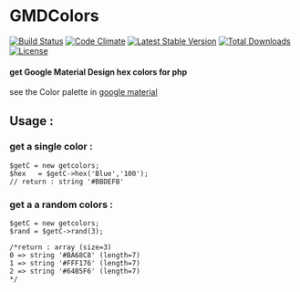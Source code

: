 # GMDColors
[![Build Status](https://travis-ci.org/wa7eedem/GMDColors.svg?branch=master)](https://travis-ci.org/wa7eedem/GMDColors)
[![Code Climate](https://codeclimate.com/github/wa7eedem/GMDColors/badges/gpa.svg)](https://codeclimate.com/github/wa7eedem/GMDColors)
[![Latest Stable Version](https://poser.pugx.org/wa7eedem/gmdcolors/v/stable?format=flat)](https://packagist.org/packages/wa7eedem/gmdcolors)
[![Total Downloads](https://poser.pugx.org/wa7eedem/gmdcolors/downloads?format=flat)](https://packagist.org/packages/wa7eedem/gmdcolors)
[![License](https://poser.pugx.org/wa7eedem/gmdcolors/license?format=flat)](https://packagist.org/packages/wa7eedem/gmdcolors)


#### get Google Material Design hex colors for php
see the Color palette in [google material](https://material.io/guidelines/style/color.html#color-color-tool)
## Usage :
### get a single color :

```
$getC = new getcolors;
$hex   = $getC->hex('Blue','100');
// return : string '#BBDEFB'
```

### get a a random colors :


```
$getC = new getcolors;
$rand = $getC->rand(3);

/*return : array (size=3)
0 => string '#BA68C8' (length=7)
1 => string '#FFF176' (length=7)
2 => string '#64B5F6' (length=7)
*/
```

